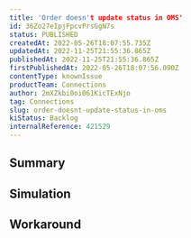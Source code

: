 ```yaml
---
title: 'Order doesn't update status in OMS'
id: 36Zo27eIpjFpcvPrsGgN7s
status: PUBLISHED
createdAt: 2022-05-26T18:07:55.735Z
updatedAt: 2022-11-25T21:55:36.865Z
publishedAt: 2022-11-25T21:55:36.865Z
firstPublishedAt: 2022-05-26T18:07:56.090Z
contentType: knownIssue
productTeam: Connections
author: 2mXZkbi0oi061KicTExNjo
tag: Connections
slug: order-doesnt-update-status-in-oms
kiStatus: Backlog
internalReference: 421529
---
```


## Summary



## Simulation



## Workaround



